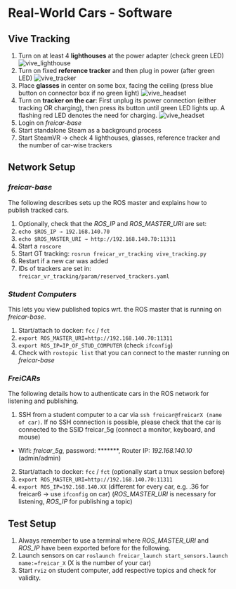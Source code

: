 # Real-World Cars - Software

## Vive Tracking
1. Turn on at least 4 **lighthouses** at the power adapter (check green LED) 
![vive_lighthouse](https://github.com/vniclas/freicar_docs/raw/master/images/vive_lighthouse2.jpg)
2. Turn on fixed **reference tracker** and then plug in power (after green LED)
![vive_tracker](https://github.com/vniclas/freicar_docs/raw/master/images/hardware_documentation/vive_tracker.jpg)
3. Place **glasses** in center on some box, facing the ceiling (press blue button on connector box if no green light)
![vive_headset](https://github.com/vniclas/freicar_docs/raw/master/images/vive_headset.png) 	
4. Turn on **tracker on the car**: First unplug its power connection (either tracking OR charging), then press its button until green LED lights up. A flashing red LED denotes the need for charging.
![vive_headset](https://github.com/vniclas/freicar_docs/raw/master/images/vive_tracker.jpg) 	
5. Login on *freicar-base* 
6. Start standalone Steam as a background process
7. Start SteamVR → check 4 lighthouses, glasses, reference tracker and the number of car-wise trackers

## Network Setup

### *freicar-base*
The following describes sets up the ROS master and explains how to publish tracked cars.

1. Optionally, check that the *ROS_IP* and *ROS_MASTER_URI* are set:
2. ```echo $ROS_IP → 192.168.140.70```
3. ```echo $ROS_MASTER_URI → http://192.168.140.70:11311```
4. Start a ```roscore```
5. Start GT tracking: ```rosrun freicar_vr_tracking vive_tracking.py```
6. Restart if a new car was added
7. IDs of trackers are set in: ```freicar_vr_tracking/param/reserved_trackers.yaml```

### *Student Computers*    
This lets you view published topics wrt. the ROS master that is running on *freicar-base*.

1. Start/attach to docker: ```fcc``` / ```fct```
2. ```export ROS_MASTER_URI=http://192.168.140.70:11311```
3. ```export ROS_IP=IP_OF_STUD_COMPUTER``` (check ```ifconfig```)
4. Check with ```rostopic list``` that you can connect to the master running on *freicar-base*

### *FreiCARs*
The following details how to authenticate cars in the ROS network for listening and publishing.

1. SSH from a student computer to a car via ```ssh freicar@freicarX (name of car)```.
If no SSH connection is possible, please check that the car is connected to the SSID freicar_5g (connect a monitor, keyboard, and mouse)
- Wifi: *freicar_5g*, password: *******, Router IP: *192.168.140.10* (admin/admin)
2. Start/attach to docker: ```fcc``` / ```fct``` (optionally start a tmux session before)
3. ```export ROS_MASTER_URI=http://192.168.140.70:11311```
4. ```export ROS_IP=192.168.140.XX``` (different for every car, e.g. .36 for freicar6 -> use ```ifconfig``` on car)
(*ROS_MASTER_URI* is necessary for listening, *ROS_IP* for publishing a topic)

## Test Setup
1. Always remember to use a terminal where *ROS_MASTER_URI* and *ROS_IP* have been exported before for the following.
2. Launch sensors on car ```roslaunch freicar_launch start_sensors.launch name:=freicar_X``` (X is the number of your car)
3. Start ```rviz``` on student computer, add respective topics and check for validity.




